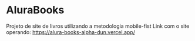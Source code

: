 # AluraBooks
Projeto de site de livros utilizando a metodologia mobile-fist
Link com o site operando: https://alura-books-alpha-dun.vercel.app/
